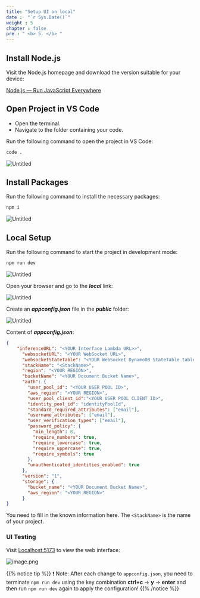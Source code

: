 ```yaml
---
title: "Setup UI on local"
date :  "`r Sys.Date()`" 
weight : 5
chapter : false
pre : " <b> 5. </b> "
---
```


## Install Node.js

Visit the Node.js homepage and download the version suitable for your device:

[Node.js — Run JavaScript Everywhere](https://nodejs.org/en)

## Open Project in VS Code

- Open the terminal.
- Navigate to the folder containing your code.

Run the following command to open the project in VS Code:

```bash
code .
```

![Untitled](/images/Local%20test%20ce0d4bd8857e41d8b260be36d2383dc9/image.png)

## Install Packages

Run the following command to install the necessary packages:

```powershell
npm i
```

![Untitled](/images/Local%20test%20ce0d4bd8857e41d8b260be36d2383dc9/image.png)

## Local Setup

Run the following command to start the project in development mode:

```powershell
npm run dev
```

![Untitled](/images/Local%20test%20ce0d4bd8857e41d8b260be36d2383dc9/image%201.png)

Open your browser and go to the ***local*** link:

![Untitled](/images/Local%20test%20ce0d4bd8857e41d8b260be36d2383dc9/image%202.png)

Create an ***appconfig.json*** file in the ***public*** folder:

![Untitled](/images/Local%20test%20ce0d4bd8857e41d8b260be36d2383dc9/image%203.png)

Content of ***appconfig.json***:


```json
{
    "inferenceURL": "<YOUR Interface Lambda URL>>",
      "websocketURL": "<YOUR WebSocket URL>",
      "websocketStateTable": "<YOUR WebSocket DynamoDB StateTable tableName>",
      "stackName": "<StackName>",
      "region": "<YOUR REGION>",
      "bucketName": "<YOUR Document Bucket Name>",
      "auth": {
        "user_pool_id": "<YOUR USER POOL ID>",
        "aws_region": "<YOUR REGION>",
        "user_pool_client_id":"<YOUR USER POOL CLIENT ID>",
        "identity_pool_id": "identityPoolId",
        "standard_required_attributes": ["email"],
        "username_attributes": ["email"],
        "user_verification_types": ["email"],
        "password_policy": {
          "min_length": 8,
          "require_numbers": true,
          "require_lowercase": true,
          "require_uppercase": true,
          "require_symbols": true
        },
        "unauthenticated_identities_enabled": true
      },
      "version": "1",
      "storage": {
        "bucket_name": "<YOUR Document Bucket Name>",
        "aws_region": "<YOUR REGION>"
      }
}
```

You need to fill in the known information here. The `<StackName>` is the name of your project.

### UI Testing

Visit [Localhost:5173](http://Localhost:5173) to view the web interface:

![image.png](/images/Local%20test%20ce0d4bd8857e41d8b260be36d2383dc9/image%204.png)

{{% notice tip %}} 
❗ Note: After each change to `appconfig.json`, you need to terminate `npm run dev` using the key combination **ctrl+c** → **y** → **enter** and then run `npm run dev` again to apply the configuration!
{{% /notice %}}